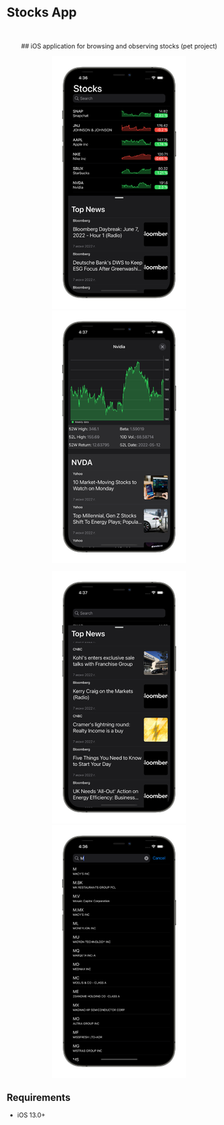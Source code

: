 # Stocks App
<br />
<p align="center">
  <p align="center">
     ## iOS application for browsing and observing stocks (pet project)
     
  </p>
</p>

<p align="center">
<img src= "Screenshots/stocks.png" width="300" >
<img src= "Screenshots/detail.png" width="300" >
</p>
<p align="center">
<img src= "Screenshots/news.png" width="300" >
<img src= "Screenshots/search.png" width="300" >
</p>

## Requirements

- iOS 13.0+

